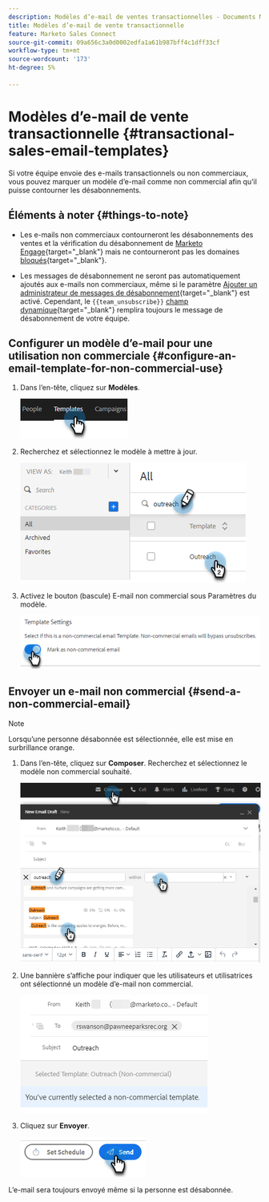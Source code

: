 ```yaml
---
description: Modèles d’e-mail de ventes transactionnelles - Documents Marketo - Documentation du produit
title: Modèles d’e-mail de vente transactionnelle
feature: Marketo Sales Connect
source-git-commit: 09a656c3a0d0002edfa1a61b987bff4c1dff33cf
workflow-type: tm+mt
source-wordcount: '173'
ht-degree: 5%

---
```


# Modèles d’e-mail de vente transactionnelle {#transactional-sales-email-templates}

Si votre équipe envoie des e-mails transactionnels ou non commerciaux, vous pouvez marquer un modèle d’e-mail comme non commercial afin qu’il puisse contourner les désabonnements.

## Éléments à noter {#things-to-note}

* Les e-mails non commerciaux contourneront les désabonnements des ventes et la vérification du désabonnement de [Marketo Engage](/help/marketo/product-docs/marketo-sales-connect/email/unsubscribes/marketo-unsubscribe-check.md){target="_blank"} mais ne contourneront pas les domaines [ bloqués](/help/marketo/product-docs/marketo-sales-connect/admin/blocked-domains.md){target="_blank"}.

* Les messages de désabonnement ne seront pas automatiquement ajoutés aux e-mails non commerciaux, même si le paramètre [Ajouter un administrateur de messages de désabonnement](/help/marketo/product-docs/marketo-sales-connect/email/unsubscribes/auto-append-unsubscribe-message-setting.md){target="_blank"} est activé. Cependant, le `{{team_unsubscribe}}` [champ dynamique](/help/marketo/product-docs/marketo-sales-connect/templates/dynamic-fields/dynamic-fields-glossary.md){target="_blank"} remplira toujours le message de désabonnement de votre équipe.

## Configurer un modèle d’e-mail pour une utilisation non commerciale {#configure-an-email-template-for-non-commercial-use}

1. Dans l’en-tête, cliquez sur **Modèles**.

   ![](assets/transactional-sales-email-templates-1.png)

1. Recherchez et sélectionnez le modèle à mettre à jour.

   ![](assets/transactional-sales-email-templates-2.png)

1. Activez le bouton (bascule) E-mail non commercial sous Paramètres du modèle.

   ![](assets/transactional-sales-email-templates-3.png)

## Envoyer un e-mail non commercial {#send-a-non-commercial-email}

>[!NOTE]
>
>Lorsqu’une personne désabonnée est sélectionnée, elle est mise en surbrillance orange.

1. Dans l’en-tête, cliquez sur **Composer**. Recherchez et sélectionnez le modèle non commercial souhaité.

   ![](assets/transactional-sales-email-templates-4.png)

1. Une bannière s’affiche pour indiquer que les utilisateurs et utilisatrices ont sélectionné un modèle d’e-mail non commercial.

   ![](assets/transactional-sales-email-templates-5.png)

1. Cliquez sur **Envoyer**.

   ![](assets/transactional-sales-email-templates-6.png)

L’e-mail sera toujours envoyé même si la personne est désabonnée.
